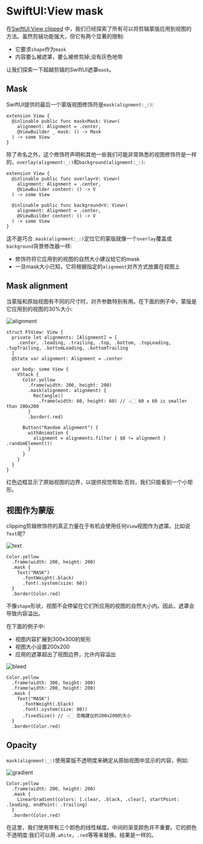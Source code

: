 # SwiftUI:View mask

在[SwiftUI:View clipped](../SwiftUI-View%20clipped/SwiftUI-View%20clipped.md)
中，我们已经探索了所有可以将剪辑蒙版应用到视图的方法。虽然剪辑功能强大，但它有两个显著的限制:

* 它要求`shape`作为`mask`
* 内容要么被遮罩，要么被修剪掉;没有灰色地带

让我们探索一下超越剪辑的SwiftUI遮罩`mask`。

## Mask
SwiftUI提供的最后一个蒙版视图修饰符是`mask(alignment:_:)`:

```
extension View {
  @inlinable public func mask<Mask: View>(
    alignment: Alignment = .center, 
    @ViewBuilder _ mask: () -> Mask
  ) -> some View
}
```
除了命名之外，这个修饰符声明和其他一些我们可能非常熟悉的视图修饰符是一样的，`overlay(alignment:_:)`和`background(alignment:_:)`:

```
extension View {
  @inlinable public func overlay<V: View>(
    alignment: Alignment = .center, 
    @ViewBuilder content: () -> V
  ) -> some View

  @inlinable public func background<V: View>(
    alignment: Alignment = .center, 
    @ViewBuilder content: () -> V
  ) -> some View
}
```
这不是巧合`.mask(alignment:_:)`定位它的蒙版就像一个`overlay`覆盖或`background`背景修改器一样:

* 修饰符将它应用到的视图的自然大小建议给它的mask
* 一旦mask大小已知，它将根据指定的`alignment`对齐方式放置在视图上

## Mask alignment

当蒙版和原始视图有不同的尺寸时，对齐参数特别有用。在下面的例子中，蒙版是它应用到的视图的30%大小:

![alignment](./alignment.gif)

```
struct FSView: View {
  private let alignments: [Alignment] = [
    .center, .leading, .trailing, .top, .bottom, .topLeading, .topTrailing, .bottomLeading, .bottomTrailing
  ]
  @State var alignment: Alignment = .center

  var body: some View {
    VStack {
      Color.yellow
        .frame(width: 200, height: 200)
        .mask(alignment: alignment) {
          Rectangle()
            .frame(width: 60, height: 60) // 👈🏻 60 x 60 is smaller than 200x200
        }
        .border(.red)

      Button("Random alignment") {
        withAnimation {
          alignment = alignments.filter { $0 != alignment } .randomElement()!
        }
      }
    }
  }
}
```
红色边框显示了原始视图的边界，以提供视觉帮助:否则，我们只能看到一个小矩形。

## 视图作为蒙版

clipping剪辑修饰符的真正力量在于有机会使用任何`View`视图作为遮罩。比如说`Text`呢?

![text](./text.png)

```
Color.yellow
  .frame(width: 200, height: 200)
  .mask {
    Text("MASK")
      .fontWeight(.black)
      .font(.system(size: 60))
  }
  .border(Color.red)
```
不像`shape`形状，视图不会停留在它们所应用的视图的自然大小内。因此，遮罩会导致内容溢出。

在下面的例子中:

* 视图内容扩展到300x300的矩形
* 视图大小设置200x200
* 应用的遮罩超出了视图边界，允许内容溢出

![bleed](./bleed.png)

```
Color.yellow
  .frame(width: 300, height: 300)
  .frame(width: 200, height: 200)
  .mask {
    Text("MASK")
      .fontWeight(.black)
      .font(.system(size: 80))
      .fixedSize() // 👈🏻 忽略建议的200x200的大小
  }
  .border(Color.red)
```

## Opacity

`mask(alignment:_:)`使用蒙版不透明度来确定从原始视图中显示的内容，例如:

![gradient](./gradient.png)

```
Color.yellow
  .frame(width: 200, height: 200)
  .mask {
    LinearGradient(colors: [.clear, .black, .clear], startPoint: .leading, endPoint: .trailing)
  }
  .border(Color.red)
```

在这里，我们使用带有三个颜色的线性梯度。中间的渐变颜色并不重要。它的颜色不透明度:我们可以用`.white`，`.red`等等来替换。结果是一样的。

